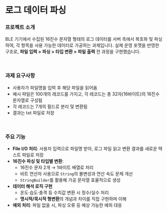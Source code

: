 # 로그 데이터 파싱

### 프로젝트 소개
BLE 기기에서 수집된 16진수 문자열 형태의 로그 데이터를 서버 측에서 복호화 및 파싱하여, 각 항목을 사용 가능한 데이터로 가공하는 과제입니다.
실제 운영 포맷을 반영한 구조로, **파일 입력 >  파싱 > 타입 변환 > 파일 출력** 전 과정을 구현했습니다. 

<br>

### 과제 요구사항
- 사용자가 파일명을 입력 후 해당 파일을 읽어옴
- 예시 파일은 100개의 레코드를 가지고, 각 레코드는 총 32자(16바이트)의 16진수 문자열로 구성됨
- 각 레코드는 7개의 필드로 분리 및 변환됨
- 결과는 txt 파일로 저장

<br>

### 주요 기능
- **File I/O 처리**: 사용자 입력으로 파일명 받아, 로그 파일 읽고 변환 결과를 새로운 텍스트 파일로 저장
- **16진수 파싱 및 타입별 변환**:
    - 16진수 문자 2개 → 1바이트 배열로 처리
    - 비트 연산자 사용으로 `String`의 불변성과 연산 속도 문제 개선
    - `StringBuilder`를 활용해 가공 문자열 효율적으로 생성
- **데이터 해석 로직 구현**
    - 온도·습도·충격 등 수치값 변환 시 정수/실수 처리
    - **명시적/묵시적 형변환**의 개념과 차이를 직접 구현하며 이해
- **예외 처리**: 파일 없을 시, 파싱 오류 등 예상 가능한 예외 대응
